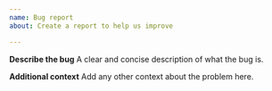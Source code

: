 ```yaml
---
name: Bug report
about: Create a report to help us improve

---
```


**Describe the bug**
A clear and concise description of what the bug is.

**Additional context**
Add any other context about the problem here.
